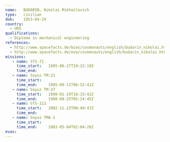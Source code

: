 ```yaml
---
name:	BUDARIN, Nikolai Mikhailovich
type:	civilian
dob:	1953-04-29
country:
  - URS
qualifications:
  - Diploma in mechanical engineering
references:
  - http://www.spacefacts.de/bios/cosmonauts/english/budarin_nikolai.htm
  - http://www.spacefacts.de/eva/cosmonauts/english/budarin_nikolai.htm
missions:
   - name: STS-71
     time_start:   1995-06-27T19:32:19Z
     time_end:     
   - name: Soyuz TM-21
     time_start:   
     time_end:     1995-09-11T06:52:41Z
   - name: Soyuz TM-27
     time_start:   1998-01-29T16:33:42Z
     time_end:     1998-08-25T05:24:45Z
   - name: STS-113
     time_start:   2002-11-23T00:49:47Z
     time_end:     
   - name: Soyuz TMA-1
     time_start:   
     time_end:     2003-05-04T02:04:26Z
evas:
---
```

